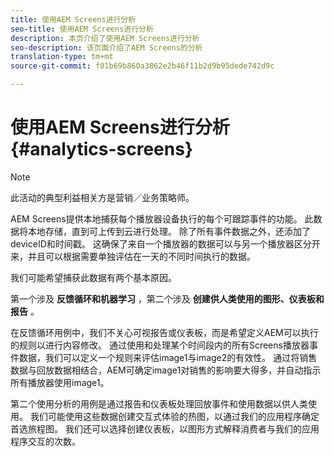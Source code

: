 ```yaml
---
title: 使用AEM Screens进行分析
seo-title: 使用AEM Screens进行分析
description: 本页介绍了使用AEM Screens进行分析
seo-description: 该页面介绍了AEM Screens的分析
translation-type: tm+mt
source-git-commit: f01b69b860a3862e2b46f11b2d9b95dede742d9c

---
```



# 使用AEM Screens进行分析 {#analytics-screens}

>[!NOTE]
>
>此活动的典型利益相关方是营销／业务策略师。

AEM Screens提供本地捕获每个播放器设备执行的每个可跟踪事件的功能。 此数据将本地存储，直到可上传到云进行处理。 除了所有事件数据之外，还添加了deviceID和时间戳。 这确保了来自一个播放器的数据可以与另一个播放器区分开来，并且可以根据需要单独评估在一天的不同时间执行的数据。

我们可能希望捕获此数据有两个基本原因。

第一个涉及 **反馈循环和机器学习** ，第二个涉及 **创建供人类使用的图形、仪表板和报告** 。

在反馈循环用例中，我们不关心可视报告或仪表板，而是希望定义AEM可以执行的规则以进行内容修改。 通过使用和处理某个时间段内的所有Screens播放器事件数据，我们可以定义一个规则来评估image1与image2的有效性。 通过将销售数据与回放数据相结合，AEM可确定image1对销售的影响要大得多，并自动指示所有播放器使用image1。

第二个使用分析的用例是通过报告和仪表板处理回放事件和使用数据以供人类使用。
我们可能使用这些数据创建交互式体验的热图，以通过我们的应用程序确定首选旅程图。 我们还可以选择创建仪表板，以图形方式解释消费者与我们的应用程序交互的次数。


